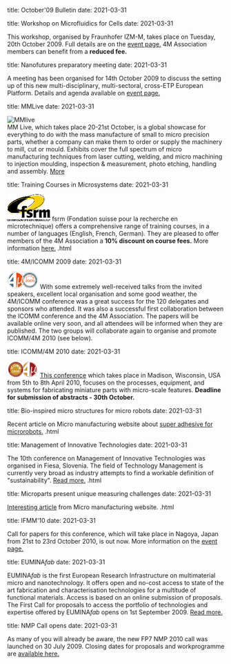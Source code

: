 title: October'09 Bulletin
date: 2021-03-31

<!--break-->
title: Workshop on Microfluidics for Cells
date: 2021-03-31

This workshop, organised by Fraunhofer IZM-M, takes place on Tuesday, 20th October 2009. Full details are on the [event page.](/event/Workshop-Microfluidics-cell.html) 4M Association members can benefit from a <b>reduced fee.</b>  

title: Nanofutures preparatory meeting
date: 2021-03-31

A meeting has been organised for 14th October 2009 to discuss the setting up of this new multi-disciplinary, multi-sectoral, cross-ETP European Platform. Details and agenda available on [event page.](/event/Nanofutures-meetin.html)  

title: MMLive
date: 2021-03-31

![MMlive]("/assets/images/MM_Mag_thumb.jpg)  
MM Live, which takes place 20-21st October, is a global showcase for everything to do with the mass manufacture of small to micro precision parts, whether a company can make them to order or supply the machinery to mill, cut or mould. Exhibits cover the full spectrum of micro manufacturing techniques from laser cutting, welding, and micro machining to injection moulding, inspection & measurement, photo etching, handling and assembly. [More](http://www.micromanu.com/x/exhibition.html)  

title: Training Courses in Microsystems
date: 2021-03-31

![FSRM](/images/FSRM_LOGO_web.gif)
fsrm (Fondation suisse pour la recherche en microtechnique) offers a comprehensive range of training courses, in a number of languages (English, French, German). They are pleased to offer members of the 4M Association a <b>10% discount on course fees.</b> More information [here.](/contents/fsrm-training-course.html)  .html
 
title: 4M/ICOMM 2009
date: 2021-03-31

![4M/ICOMM 2009](/images/conf2008-twin-thumb.png)
With some extremely well-received talks from the invited speakers, excellent local organisation and some good weather, the 4M/ICOMM conference was a great success for the 120 delegates and sponsors who attended. It was also a successful first collaboration between the ICOMM conference and the 4M Association. The papers will be available online very soon, and all attendees will be informed when they are published. The two groups will collaborate again to organise and promote ICOMM/4M 2010 (see below).

title: ICOMM/4M 2010
date: 2021-03-31

![ICOMM/4M 2010](/images/icomm_thumb_0.jpg) [This conference](http://www.conferencing.uwex.edu/conferences/ICOMM10/) which takes place in Madison, Wisconsin, USA from 5th to 8th April 2010, focuses on the processes, equipment, and systems for fabricating miniature parts with micro-scale features. **Deadline for submission of abstracts - 30th October.**  

title: Bio-inspired micro structures for micro robots
date: 2021-03-31

Recent article on Micro manufacturing website about [super adhesive for microrobots.](/contents/New-super-adhesive-microrobot.html)  .html

title: Management of Innovative Technologies
date: 2021-03-31

The 10th conference on Management of Innovative Technologies was organised in Fiesa, Slovenia. The field of Technology Management is currently very broad as industry attempts to find a workable definition of "sustainability". [Read more.](/contents/10th-conference-Management-Innovative-Technologie.html)  .html

title: Microparts present unique measuring challenges
date: 2021-03-31

[Interesting article](/contents/Microparts-present-unique-measuring-challenge.html) from Micro manufacturing website. .html

title: IFMM'10
date: 2021-03-31

Call for papers for this conference, which will take place in Nagoya, Japan from 21st to 23rd October 2010, is out now. More information on the [event page.](/event/IFMM1.html)

title: EUMINA*fab*
date: 2021-03-31

EUMINA*fab* is the first European Research Infrastructure on multimaterial micro and nanotechnology. It offers open and no-cost access to state of the art fabrication and characterisation technologies for a multitude of functional materials. Access is based on an online submission of proposals.
The First Call for proposals to access the portfolio of technologies and expertise offered by EUMINA*fab* opens on 1st September 2009. [Read more.](/contents/EUMINAfab-starts-operatio.html)

title: NMP Call opens
date: 2021-03-31

As many of you will already be aware, the new FP7 NMP 2010 call was launched on 30 July 2009. Closing dates for proposals and workprogramme are [available here.](/contents/NMP-Call-opened-31st-July-2009.html)